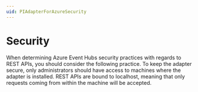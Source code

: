 ```yaml
---
uid: PIAdapterForAzureSecurity
---
```


# Security 

When determining Azure Event Hubs security practices with regards to REST APIs, you should consider the following practice. To keep the adapter secure, only administrators should have access to machines where the adapter is installed. REST APIs are bound to localhost, meaning that only requests coming from within the machine will be accepted. 
